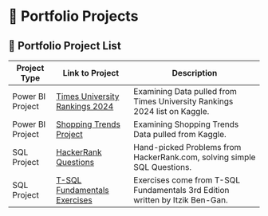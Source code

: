 # 📁 Portfolio Projects

## 📂 Portfolio Project List

| Project Type      |                                     Link to Project                                                              |                            Description                                       |
| ------------------| ---------------------------------------------------------------------------------------------------------------- | ---------------------------------------------------------------------------- |
| Power BI Project  | [Times University Rankings 2024](https://github.com/Chazzledazzle13/TimesUniversityRankings/blob/main/README.md) | Examining Data pulled from Times University Rankings 2024 list on Kaggle.    |
| Power BI Project  | [Shopping Trends Project](https://github.com/Chazzledazzle13/ShoppingTrendsProject/blob/main/README.md) | Examining Shopping Trends Data pulled from Kaggle.    |
| SQL Project       | [HackerRank Questions](https://github.com/Chazzledazzle13/HackerRank-SQL-Questions)| Hand-picked Problems from HackerRank.com, solving simple SQL Questions.      |
| SQL Project       | [T-SQL Fundamentals Exercises](https://github.com/Chazzledazzle13/T-SQL-Third-Edition-Exercises)                 | Exercises come from T-SQL Fundamentals 3rd Edition written by Itzik Ben-Gan. |
